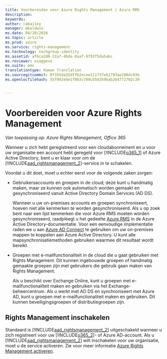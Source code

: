 ```yaml
---
title: Voorbereiden voor Azure Rights Management | Azure RMS
description: 
keywords: 
author: cabailey
manager: mbaldwin
ms.date: 04/28/2016
ms.topic: article
ms.prod: azure
ms.service: rights-management
ms.technology: techgroup-identity
ms.assetid: afbca2d6-32a7-4bda-8aaf-9f93f5da5abc
ms.reviewer: esaggese
ms.suite: ems
translationtype: Human Translation
ms.sourcegitcommit: 0f355da35dff62ecee111737eb1793ae286dc93e
ms.openlocfilehash: 55f092ede1f003c700cb58359bab264772702c39


---
```


# Voorbereiden voor Azure Rights Management

*Van toepassing op: Azure Rights Management, Office 365*

Wanneer u zich hebt geregistreerd voor een cloudabonnement en u voor uw organisatie een account hebt geregeld voor [!INCLUDE[o365_1](../includes/o365_1_md.md)] of Azure Active Directory, bent u er klaar voor om de [!INCLUDE[aad_rightsmanagement_2](../includes/aad_rightsmanagement_2_md.md)]-service in te schakelen.

Voordat u dit doet, moet u echter eerst voor de volgende zaken zorgen:

-   Gebruikersaccounts en groepen in de cloud; deze kunt u handmatig maken, maar ze kunnen ook automatisch worden gemaakt en gesynchroniseerd vanuit Active Directory Domain Services (AD DS).

    Wanneer u uw on-premises accounts en groepen synchroniseert, hoeven niet alle kenmerken te worden gesynchroniseerd. Als u op zoek bent naar een lijst kenmerken die voor Azure RMS moeten worden gesynchroniseerd, raadpleegt u het gedeelte [Azure RMS](/active-directory/active-directory-aadconnectsync-attributes-synchronized#azure-rms) in de Azure Active Directory-documentatie. Voor een eenvoudige implementatie raden we u aan [Azure AD Connect](/active-directory/active-directory-aadconnectsync-whatis) te gebruiken om uw on-premises mappen te koppelen aan Azure Active Directory. U kunt alle mapsynchronisatiemethoden gebruiken waarmee dit resultaat wordt bereikt.

-   Groepen met e-mailfunctionaliteit in de cloud die u gaat gebruiken met Rights Management. Dit kunnen ingebouwde groepen of handmatig gemaakte groepen zijn met gebruikers die gebruik gaan maken van Rights Management.

    Als u beschikt over Exchange Online, kunt u groepen met e-mailfunctionaliteit maken en gebruiken via het Exchange-beheercentrum. Als u werkt met AD DS en synchroniseert met Azure AD, kunt u groepen met e-mailfunctionaliteit maken en gebruiken. Dit kunnen beveiligingsgroepen of distributiegroepen zijn.

## Rights Management inschakelen
Standaard is [!INCLUDE[aad_rightsmanagement_2](../includes/aad_rightsmanagement_2_md.md)] uitgeschakeld wanneer u zich registreert voor uw [!INCLUDE[o365_2](../includes/o365_2_md.md)]- of Azure AD-account. Als u [!INCLUDE[aad_rightsmanagement_2](../includes/aad_rightsmanagement_2_md.md)] wilt inschakelen voor uw organisatie, moet u de service activeren. Zie voor meer informatie [Azure Rights Management activeren](../deploy-use/activate-service.md).






<!--HONumber=Jul16_HO3-->


